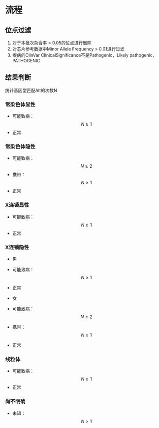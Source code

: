 # 流程

## 位点过滤
1. 对于本批次杂合率 > 0.05的位点进行删除
2. 对芯片参考数据中Minor Allele Frequency > 0.01进行过滤
3. 疾病的ClinVar ClinicalSignificance不是Pathogenic，Likely pathogenic，PATHOGENIC

## 结果判断
统计基因型匹配Alt的次数N

### 常染色体显性
- 可能致病：$$N \ge 1$$
- 正常

### 常染色体隐性
- 可能致病：$$N \ge 2$$
- 携带：$$N \ge 1$$
- 正常

### X连锁显性
- 可能致病：$$N \ge 1$$
- 正常

### X连锁隐性
- 男
 - 可能致病：$$N \ge 1$$
 - 正常

- 女
- 可能致病：$$N \ge 2$$
- 携带：$$N \ge 1$$
- 正常

### 线粒体
- 可能致病：$$N \ge 1$$
- 正常

### 尚不明确
- 未知：$$N \gt 1$$




